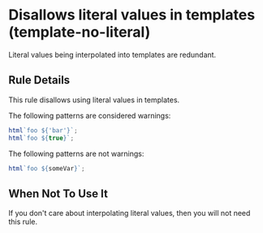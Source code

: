 # Disallows literal values in templates (template-no-literal)

Literal values being interpolated into templates are redundant.

## Rule Details

This rule disallows using literal values in templates.

The following patterns are considered warnings:

```ts
html`foo ${'bar'}`;
html`foo ${true}`;
```

The following patterns are not warnings:

```ts
html`foo ${someVar}`;
```

## When Not To Use It

If you don't care about interpolating literal values, then you will not need this rule.
